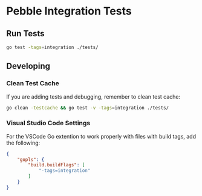 # Pebble Integration Tests

## Run Tests

```bash
go test -tags=integration ./tests/
```

## Developing

### Clean Test Cache

If you are adding tests and debugging, remember to clean test cache:

```bash
go clean -testcache && go test -v -tags=integration ./tests/
```

### Visual Studio Code Settings

For the VSCode Go extention to work properly with files with build tags, add the following:

```json
{
    "gopls": {
        "build.buildFlags": [
            "-tags=integration"
        ]
    }
}
```
